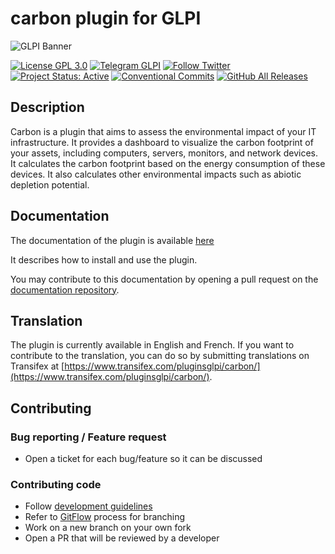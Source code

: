 # carbon plugin for GLPI

![GLPI Banner](https://user-images.githubusercontent.com/29282308/31666160-8ad74b1a-b34b-11e7-839b-043255af4f58.png)

[![License GPL 3.0](https://img.shields.io/badge/License-GPL%203.0-blue.svg)](https://github.com/pluginsGLPI/carbon/blob/main/LICENSE)
[![Telegram GLPI](https://img.shields.io/badge/Telegram-GLPI-blue.svg)](https://t.me/glpien)
[![Follow Twitter](https://img.shields.io/badge/Twitter-GLPI%20Project-26A2FA.svg)](https://twitter.com/GLPI_PROJECT)
[![Project Status: Active](http://www.repostatus.org/badges/latest/active.svg)](http://www.repostatus.org/#active)
[![Conventional Commits](https://img.shields.io/badge/Conventional%20Commits-1.0.0-yellow.svg)](https://conventionalcommits.org)
[![GitHub All Releases](https://img.shields.io/github/downloads/PluginsGLPI/carbon/total)](https://github.com/pluginsGLPI/carbon/releases)


## Description

Carbon is a plugin that aims to assess the environmental impact of your IT infrastructure.
It provides a dashboard to visualize the carbon footprint of your assets, including computers, servers, monitors, and network devices.
It calculates the carbon footprint based on the energy consumption of these devices. It also calculates other environmental impacts such as abiotic depletion potential.

## Documentation

The documentation of the plugin is available [here](https://glpi-plugins.readthedocs.io/en/latest/carbon/index.html)

It describes how to install and use the plugin.

You may contribute to this documentation by opening a pull request on the [documentation repository](https://github.com/pluginsGLPI/doc).

## Translation

The plugin is currently available in English and French. If you want to contribute to the translation, you can do so by submitting translations on Transifex at [https://www.transifex.com/pluginsglpi/carbon/](https://www.transifex.com/pluginsglpi/carbon/).

## Contributing

### Bug reporting / Feature request

* Open a ticket for each bug/feature so it can be discussed

### Contributing code

* Follow [development guidelines](http://glpi-developer-documentation.readthedocs.io/en/latest/plugins/index.html)
* Refer to [GitFlow](http://git-flow.readthedocs.io/) process for branching
* Work on a new branch on your own fork
* Open a PR that will be reviewed by a developer
